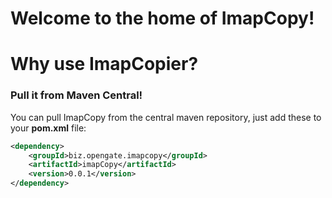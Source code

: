 # Welcome to the home of ImapCopy!

# Why use ImapCopier?


### Pull it from Maven Central!

You can pull ImapCopy from the central maven repository, just add these to your __pom.xml__ file:

```xml
<dependency>
    <groupId>biz.opengate.imapcopy</groupId>
    <artifactId>imapCopy</artifactId>
    <version>0.0.1</version>
</dependency>
```

